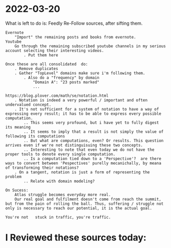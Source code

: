 # 2022-03-20

What is left to do is:
    Feedly
        Re-Follow sources, after sifting them.
 
    Evernote        
        "Import" the remaining posts and books from evernote.
    Youtube
        Go through the remaining subscribed youtube channels in my serious account selecting their interesting videos.
            . Put them here
    
    Once these are all consolidated  do:
        . Remove duplicates
        . Gather "TopLevel" domains make sure i'm following them.
            . Also do a "frequency" by domain
                "Domain A": "23 posts marked" 
                ... 

    https://blog.plover.com/math/se/notation.html
        . Notation is indeed a very powerful / important and often undervalued concept.
        . It's not sufficient for a system of notation to have a way of expressing every result; it has to be able to express every possible computation.
            .. This seems very profound, but i have yet to fully digest  its meaning
            .. It seems to imply that a result is not simply the value of following its computations
            .. But what are computations, even? Or results. This question arrives even if we're not distinguisuing these two concepts.
            .. Interesting to note that even today we do not have the proper tools to denote every single computation.
            .. Is a computation tied down to a 'Perspective'?  are there ways to convert between 'Pespectives' purelly mecanichally, by meana of transforming their notations?
        . On a tangent, notation is just a form of representing the problem
            .. Relate with domain modeling?

    On Sucess:
        Atlas struggle becomes everyday more real.
        Our real goal and fulfilment doesn't come from reach the summit, but from the pain of rolling the ball. Thus, suffering / struggle not only is necessary to reach our potential, it is the actual goal.

    You're not   stuck in traffic, you're traffic.

# I Reviewed these sources today:
        
    